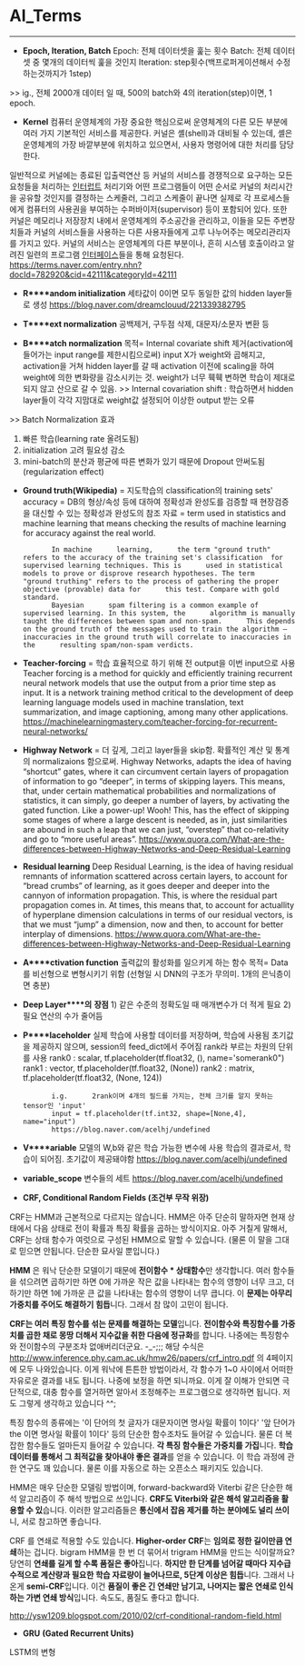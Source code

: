 # AI_Terms

---

- **Epoch,      Iteration, Batch**
             Epoch: 전체 데이터셋을 훑는 횟수
             Batch:      전체 데이터셋 중 몇개의 데이터씩 훑을 것인지
             Iteration:      step횟수(백프로퍼게이션해서 수정하는것까지가 1step)

\>> ig., 전체 2000개 데이터 일 때,
 500의 batch와 4의 iteration(step)이면, 1 epoch.


- **Kernel**
             컴퓨터      운영체계의 가장 중요한 핵심으로써 운영체계의 다른 모든 부분에 여러 가지 기본적인 서비스를 제공한다. 커널은 셸(shell)과 대비될 수 있는데, 셸은 운영체계의      가장 바깥부분에 위치하고 있으면서, 사용자 명령어에 대한 처리를 담당한다.

일반적으로 커널에는 종료된 입출력연산 등 커널의 서비스를 경쟁적으로 요구하는 모든 요청들을 처리하는 [인터럽트](https://terms.naver.com/entry.nhn?docId=782406&ref=y) 처리기와 어떤 프로그램들이 어떤 순서로 커널의 처리시간을 공유할 것인지를 결정하는 스케줄러, 그리고 스케줄이 끝나면 실제로 각 프로세스들에게 컴퓨터의 사용권을 부여하는 수퍼바이저(supervisor) 등이 포함되어 있다.
 또한 커널은 메모리나 저장장치 내에서 운영체계의 주소공간을 관리하고, 이들을 모든 주변장치들과 커널의 서비스들을 사용하는 다른 사용자들에게 고루 나누어주는 메모리관리자를 가지고 있다. 커널의 서비스는 운영체계의 다른 부분이나, 흔히 시스템 호출이라고 알려진 일련의 프로그램 [인터페이스](https://terms.naver.com/entry.nhn?docId=782407&ref=y)들을 통해 요청된다.
 https://terms.naver.com/entry.nhn?docId=782920&cid=42111&categoryId=42111
  

 

- **R****andom      initialization**
             세타값이 0이면 모두 동일한 값의 hidden layer들로 생성
             https://blog.naver.com/dreamclouud/221339382795

 

 

- **T****ext      normalization**
             공백제거, 구두점 삭제, 대문자/소문자 변환 등
              

 

- **B****atch      normalization**
             목적= Internal      covariate shift 제거(activation에 들어가는 input range를 제한시킴으로써)
             input      X가 weight와 곱해지고, activation을 거쳐 hidden layer를 갈 때 activation 이전에 scaling을 하여 weight에 의한 변화량을 감소시키는 것. weight가 너무 훽훽 변하면 학습이 제대로 되지 않고 산으로 갈 수 있음.
             \>> Internal covariation shift
              : 학습하면서 hidden layer들이 각각 지맘대로 weight값 설정되어 이상한 output 받는 오류

\>> Batch Normalization 효과
 1) 빠른 학습(learning rate 올려도됨)
 2) initialization 고려 필요성 감소
 3) mini-batch의 분산과 평균에 따른 변화가 있기 때문에 Dropout 안써도됨
    (regularization effect)

 

 

- **Ground      truth(Wikipedia)**
             =      지도학습의 classification의 training sets' accuracy
             = DB의 형상/속성 등에 대하여      정확성과 완성도를 검증할 때 현장검증을 대신할 수 있는 정확성과 완성도의 참조 자료
             = term      used in statistics and machine learning that means checking the results      of machine learning for accuracy against the real world.
             
             In machine      learning,      the term "ground truth" refers to the accuracy of the training set's classification  for supervised learning techniques. This is      used in statistical models to prove or disprove research hypotheses. The term      "ground truthing" refers to the process of gathering the proper objective (provable) data for      this test. Compare with gold standard.
             Bayesian      spam filtering is a common example of supervised learning. In this system, the      algorithm is manually taught the differences between spam and non-spam.      This depends on the ground truth of the messages used to train the algorithm –      inaccuracies in the ground truth will correlate to inaccuracies in the      resulting spam/non-spam verdicts.

 

 

- **Teacher-forcing**
             = 학습 효율적으로 하기 위해 전 output을 이번 input으로 사용
             Teacher      forcing is a method for quickly and efficiently training recurrent neural      network models that use the output from a prior time step as input.
             It is a network training method critical to the development of deep      learning language models used in machine translation, text summarization,      and image captioning, among many other applications.
             https://machinelearningmastery.com/teacher-forcing-for-recurrent-neural-networks/
              

 

- **Highway      Network**
             = 더 깊게, 그리고 layer들을 skip함. 확률적인 계산 및 통계의 normalizaions 함으로써.
             Highway      Networks, adapts the idea of having “shortcut” gates, where it can      circumvent certain layers of propagation of information to go “deeper”, in      terms of skipping layers.
             This      means, that, under certain mathematical probabilities and normalizations      of statistics, it can simply, go deeper a number of layers, by activating      the gated function. Like a power-up! Wooh!
             This, has the effect of skipping some stages of where a large descent      is needed, as in, just similarities are abound in such a leap that we can      just, “overstep” that co-relativity and go to “more useful areas”.
             https://www.quora.com/What-are-the-differences-between-Highway-Networks-and-Deep-Residual-Learning
              

 

- **Residual      learning**
             Deep      Residual Learning, is the idea of having residual remnants of information      scattered across certain layers, to account for “bread crumbs” of      learning, as it goes deeper and deeper into the cannyon of information      propagation.
             This, is where the residual part propagation comes in.
             At times, this means that, to account for actuallity of hyperplane      dimension calculations in terms of our residual vectors, is that we must      “jump” a dimension, now and then, to account for better interplay of      dimensions.
             https://www.quora.com/What-are-the-differences-between-Highway-Networks-and-Deep-Residual-Learning
              

 

- **A****ctivation      function**
             출력값의 활성화를 일으키게 하는 함수
             목적= Data를 비선형으로 변형시키기 위함
             (선형일 시 DNN의 구조가 무의미. 1개의 은닉층이면 충분)
              

 

- **Deep      Layer****의** **장점**
             1)      같은 수준의 정확도일 때 매개변수가 더 적게 필요
             2)      필요 연산의 수가 줄어듬
              

 

- **P****laceholder**
             실제 학습에 사용할 데이터를 저장하며, 학습에 사용됨
             초기값을 제공하지 않으며, session의 feed_dict에서 주어짐
             rank라 부르는 차원의 단위를 사용
             rank0      : scalar, tf.placeholder(tf.float32, (), name='somerank0")
             rank1 : vector,      tf.placeholder(tf.float32, (None))
             rank2 : matrix,      tf.placeholder(tf.float32, (None, 124))
             
             i.g.      2rank이며 4개의 필드를 가지는, 전체 크기를 알지 못하는 tensor인 'input'
             input = tf.placeholder(tf.int32, shape=[None,4],      name="input")
             https://blog.naver.com/acelhj/undefined
              

 

- **V****ariable**
             모델의 W,b와 같은 학습 가능한 변수에 사용
             학습의 결과로서, 학습이 되어짐.
             초기값이 제공돼야함
             https://blog.naver.com/acelhj/undefined
              

 

- **variable_scope**
             변수들의 세트
             https://blog.naver.com/acelhj/undefined
              

 

- **CRF,      Conditional Random Fields (****조건부** **무작** **위장****)**

 CRF는 HMM과 근본적으로 다르지는 않습니다. HMM은 아주 단순히 말하자면 현재 상태에서 다음 상태로 전이 확률과 특징 확률을 곱하는 방식이지요. 아주 거칠게 말해서, CRF는 상태 함수가 여럿으로 구성된 HMM으로 말할 수 있습니다. (물론 이 말을 그대로 믿으면 안됩니다. 단순한 묘사일 뿐입니다.)

 

**HMM** 은 워낙 단순한 모델이기 때문에 **전이함수 \* 상태함수**만 생각합니다. 여러 함수들을 섞으려면 곱하기만 하면 0에 가까운 작은 값을 나타내는 함수의 영향이 너무 크고, 더하기만 하면 1에 가까운 큰 값을 나타내는 함수의 영향이 너무 큽니다. 이 **문제는 아무리 가중치를 주어도 해결하기 힘듭**니다. 그래서 참 많이 고민이 됩니다.

**CRF는 여러 특징 함수를 섞는 문제를 해결하는 모델**입니다. **전이함수와 특징함수를 가중치를 곱한 채로 몽땅 더해서 지수값을 취한 다음에 정규화**를 합니다. 나중에는 특징함수와 전이함수의 구분조차 없애버리더군요. -_-;;; 해당 수식은 http://www.inference.phy.cam.ac.uk/hmw26/papers/crf_intro.pdf 의 4페이지에 모두 나와있습니다. 이게 워낙에 튼튼한 방법이라서, 각 함수가 1~0 사이에서 어떠한 자유로운 결과를 내도 됩니다. 나중에 보정을 하면 되니까요. 이게 잘 이해가 안되면 극단적으로, 대충 함수를 열거하면 알아서 조정해주는 프로그램으로 생각하면 됩니다. 저도 그렇게 생각하고 있습니다 ^^;

 

특징 함수의 종류에는 '이 단어의 첫 글자가 대문자이면 명사일 확률이 1이다' '앞 단어가 the 이면 명사일 확률이 1이다' 등의 단순한 함수조차도 들어갈 수 있습니다. 물론 더 복잡한 함수들도 얼마든지 들어갈 수 있습니다. **각 특징 함수들은 가중치를 가집**니다. **학습 데이터를 통해서 그 최적값을 찾아내야 좋은 결과**를 얻을 수 있습니다. 이 학습 과정에 관한 연구도 꽤 있습니다. 물론 이를 자동으로 하는 오픈소스 패키지도 있습니다.

 

HMM은 매우 단순한 모델링 방법이며, forward-backward와 Viterbi 같은 단순한 해석 알고리즘이 주 해석 방법으로 쓰입니다. **CRF도 Viterbi와 같은 해석 알고리즘을 활용할 수 있**습니다. 이러한 알고리즘들은 **통신에서 잡음 제거를 하는 분야에도 널리 쓰이**니, 서로 참고하면 좋습니다.

 

CRF 를 연쇄로 적용할 수도 있습니다. **Higher-order CRF**는 **임의로 정한 길이만큼 연쇄**하는 겁니다. bigram HMM을 한 번 더 묶어서 trigram HMM을 만드는 식이랄까요? 당연히 **연쇄를 길게 할 수록 품질은 좋아**집니다. **하지만 한 단계를 넘어갈 때마다 지수급수적으로 계산량과 필요한 학습 자료량이 늘어나므로, 5단계 이상은 힘듭**니다. 그래서 나온게 **semi-CRF**입니다. 이건 **품질이 좋은 긴 연쇄만 남기고, 나머지는 짧은 연쇄로 인식하는 가변 연쇄 방식**입니다. 속도도, 품질도 좋다고 합니다.

http://ysw1209.blogspot.com/2010/02/crf-conditional-random-field.html

 

 

- **GRU**      **(****Gated Recurrent Units****)**

LSTM의 변형